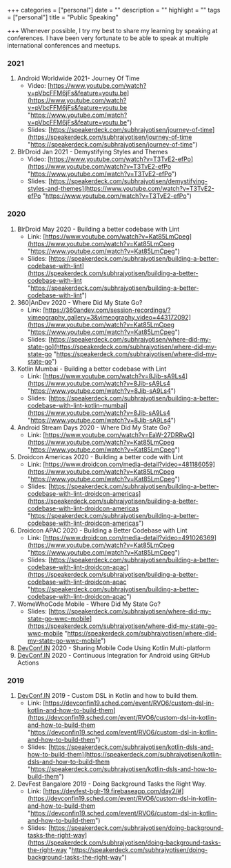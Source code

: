 +++
categories = ["personal"]
date = ""
description = ""
highlight = ""
tags = ["personal"]
title = "Public Speaking"

+++
Whenever possible, I try my best to share my learning by speaking at conferences. I have been very fortunate to be able to speak at multiple international conferences and meetups.

### 2021

1. Android Worldwide 2021- Journey Of Time
   * Video: [https://www.youtube.com/watch?v=pVbcFFM6jFs&feature=youtu.be](https://www.youtube.com/watch?v=pVbcFFM6jFs&feature=youtu.be "https://www.youtube.com/watch?v=pVbcFFM6jFs&feature=youtu.be")
   * Slides: [https://speakerdeck.com/subhrajyotisen/journey-of-time](https://speakerdeck.com/subhrajyotisen/journey-of-time "https://speakerdeck.com/subhrajyotisen/journey-of-time")
2. BlrDroid Jan 2021 - Demystifying Styles and Themes
   * Video: [https://www.youtube.com/watch?v=T3TvE2-efPo](https://www.youtube.com/watch?v=T3TvE2-efPo "https://www.youtube.com/watch?v=T3TvE2-efPo")
   * Slides: [https://speakerdeck.com/subhrajyotisen/demystifying-styles-and-themes](https://www.youtube.com/watch?v=T3TvE2-efPo "https://www.youtube.com/watch?v=T3TvE2-efPo")

### 2020

1. BlrDroid May 2020 - Building a better codebase with Lint
   * Link: [https://www.youtube.com/watch?v=Kat85LmCpeg](https://www.youtube.com/watch?v=Kat85LmCpeg "https://www.youtube.com/watch?v=Kat85LmCpeg")
   * Slides: [https://speakerdeck.com/subhrajyotisen/building-a-better-codebase-with-lint](https://speakerdeck.com/subhrajyotisen/building-a-better-codebase-with-lint "https://speakerdeck.com/subhrajyotisen/building-a-better-codebase-with-lint")
2. 360|AnDev 2020 - Where Did My State Go?
   * Link: [https://360andev.com/session-recordings/?vimeography_gallery=3&vimeography_video=443172092](https://www.youtube.com/watch?v=Kat85LmCpeg "https://www.youtube.com/watch?v=Kat85LmCpeg")
   * Slides: [https://speakerdeck.com/subhrajyotisen/where-did-my-state-go](https://speakerdeck.com/subhrajyotisen/where-did-my-state-go "https://speakerdeck.com/subhrajyotisen/where-did-my-state-go")
3. Kotlin Mumbai - Building a better codebase with Lint
   * Link: [https://www.youtube.com/watch?v=8Jib-sA9Ls4](https://www.youtube.com/watch?v=8Jib-sA9Ls4 "https://www.youtube.com/watch?v=8Jib-sA9Ls4")
   * Slides: [https://speakerdeck.com/subhrajyotisen/building-a-better-codebase-with-lint-kotlin-mumbai](https://www.youtube.com/watch?v=8Jib-sA9Ls4 "https://www.youtube.com/watch?v=8Jib-sA9Ls4")
4. Android Stream Days 2020 - Where Did My State Go?
   * Link: [https://www.youtube.com/watch?v=EaW-27DRRwQ](https://www.youtube.com/watch?v=Kat85LmCpeg "https://www.youtube.com/watch?v=Kat85LmCpeg")
5. Droidcon Americas 2020 - Building a better code with Lint
   * Link: [https://www.droidcon.com/media-detail?video=481186059](https://www.youtube.com/watch?v=Kat85LmCpeg "https://www.youtube.com/watch?v=Kat85LmCpeg")
   * Slides: [https://speakerdeck.com/subhrajyotisen/building-a-better-codebase-with-lint-droidcon-americas](https://speakerdeck.com/subhrajyotisen/building-a-better-codebase-with-lint-droidcon-americas "https://speakerdeck.com/subhrajyotisen/building-a-better-codebase-with-lint-droidcon-americas")
6. Droidcon APAC 2020 - Building a Better Codebase with Lint
   * Link: [https://www.droidcon.com/media-detail?video=491026369](https://www.youtube.com/watch?v=Kat85LmCpeg "https://www.youtube.com/watch?v=Kat85LmCpeg")
   * Slides: [https://speakerdeck.com/subhrajyotisen/building-a-better-codebase-with-lint-droidcon-apac](https://speakerdeck.com/subhrajyotisen/building-a-better-codebase-with-lint-droidcon-apac "https://speakerdeck.com/subhrajyotisen/building-a-better-codebase-with-lint-droidcon-apac")
7. WomeWhoCode Mobile - Where Did My State Go?
   * Slides: [https://speakerdeck.com/subhrajyotisen/where-did-my-state-go-wwc-mobile](https://speakerdeck.com/subhrajyotisen/where-did-my-state-go-wwc-mobile "https://speakerdeck.com/subhrajyotisen/where-did-my-state-go-wwc-mobile")
8. [DevConf.IN](http://devconf.in/ "http://DevConf.IN") 2020 - Sharing Mobile Code Using Kotlin Multi-platform
9. [DevConf.IN](http://devconf.in/ "http://DevConf.IN") 2020 - Continuous Integration for Android using GitHub Actions

### 2019

1. [DevConf.IN](http://devconf.in/ "http://DevConf.IN") 2019 - Custom DSL in Kotlin and how to build them.
   * Link: [https://devconfin19.sched.com/event/RVO6/custom-dsl-in-kotlin-and-how-to-build-them](https://devconfin19.sched.com/event/RVO6/custom-dsl-in-kotlin-and-how-to-build-them "https://devconfin19.sched.com/event/RVO6/custom-dsl-in-kotlin-and-how-to-build-them")
   * Slides: [https://speakerdeck.com/subhrajyotisen/kotlin-dsls-and-how-to-build-them](https://speakerdeck.com/subhrajyotisen/kotlin-dsls-and-how-to-build-them "https://speakerdeck.com/subhrajyotisen/kotlin-dsls-and-how-to-build-them")
2. DevFest Bangalore 2019 - Doing Background Tasks the Right Way.
   * Link: [https://devfest-bglr-19.firebaseapp.com/day2/#](https://devconfin19.sched.com/event/RVO6/custom-dsl-in-kotlin-and-how-to-build-them "https://devconfin19.sched.com/event/RVO6/custom-dsl-in-kotlin-and-how-to-build-them")
   * Slides: [https://speakerdeck.com/subhrajyotisen/doing-background-tasks-the-right-way](https://speakerdeck.com/subhrajyotisen/doing-background-tasks-the-right-way "https://speakerdeck.com/subhrajyotisen/doing-background-tasks-the-right-way")